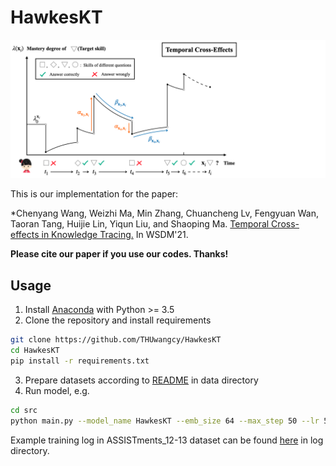 # HawkesKT

![illustration](./data/_static/idea.png)

This is our implementation for the paper:

*Chenyang Wang, Weizhi Ma, Min Zhang, Chuancheng Lv, Fengyuan Wan, Taoran Tang, Huijie Lin, Yiqun Liu, and Shaoping Ma. [Temporal Cross-effects in Knowledge Tracing.]() 
In WSDM'21.

**Please cite our paper if you use our codes. Thanks!**



## Usage		

1. Install [Anaconda](https://docs.conda.io/en/latest/miniconda.html) with Python >= 3.5
2. Clone the repository and install requirements

```bash
git clone https://github.com/THUwangcy/HawkesKT
cd HawkesKT
pip install -r requirements.txt
```

3. Prepare datasets according to [README](https://github.com/THUwangcy/HawkesKT/tree/main/data/README.md) in data directory
4. Run model, e.g.

```bash
cd src
python main.py --model_name HawkesKT --emb_size 64 --max_step 50 --lr 5e-3 --l2 1e-5 --time_log 5 --gpu 1 --dataset ASSISTments_09-10
```


Example training log in ASSISTments_12-13 dataset can be found [here](https://github.com/THUwangcy/HawkesKT/blob/main/log/HawkesKT/HawkesKT__ASSISTments_12-13__2019__lr%3D0.001__l2%3D0.0__fold%3D0__time_log%3D5.0.txt) in log directory.

